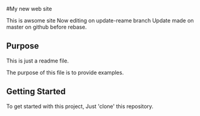 #My new web site

This is awsome site
Now editing on update-reame branch
Update made on master on github before rebase.
## Purpose
This is just a readme file.

The purpose of this file is to provide examples.
## Getting Started
To get started with this project, Just 'clone' this repository.

